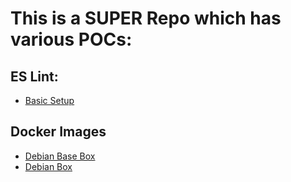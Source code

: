 # This is a SUPER Repo which has various POCs:

## ES Lint:
  - [Basic Setup](/tree/poc/eslint-basic)

## Docker Images
  - [Debian Base Box](/tree/poc/debian-base-box)
  - [Debian Box](/tree/poc/debian-box)
